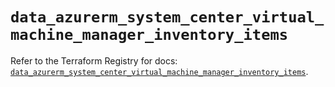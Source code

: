 # `data_azurerm_system_center_virtual_machine_manager_inventory_items`

Refer to the Terraform Registry for docs: [`data_azurerm_system_center_virtual_machine_manager_inventory_items`](https://registry.terraform.io/providers/hashicorp/azurerm/4.12.0/docs/data-sources/system_center_virtual_machine_manager_inventory_items).
